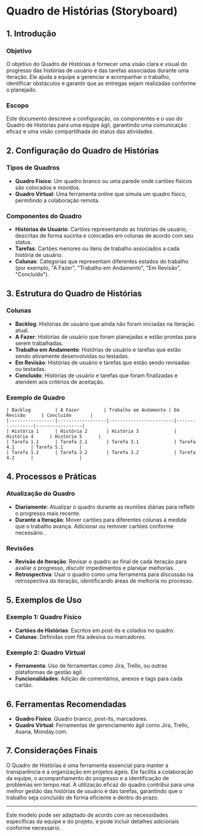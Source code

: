 # Quadro de Histórias (Storyboard)

## 1. Introdução

### Objetivo
O objetivo do Quadro de Histórias é fornecer uma visão clara e visual do progresso das histórias de usuário e das tarefas associadas durante uma iteração. Ele ajuda a equipe a gerenciar e acompanhar o trabalho, identificar obstáculos e garantir que as entregas sejam realizadas conforme o planejado.

### Escopo
Este documento descreve a configuração, os componentes e o uso do Quadro de Histórias para uma equipe ágil, garantindo uma comunicação eficaz e uma visão compartilhada do status das atividades.

## 2. Configuração do Quadro de Histórias

### Tipos de Quadros
- **Quadro Físico**: Um quadro branco ou uma parede onde cartões físicos são colocados e movidos.
- **Quadro Virtual**: Uma ferramenta online que simula um quadro físico, permitindo a colaboração remota.

### Componentes do Quadro
- **Histórias de Usuário**: Cartões representando as histórias de usuário, descritas de forma sucinta e colocadas em colunas de acordo com seu status.
- **Tarefas**: Cartões menores ou itens de trabalho associados a cada história de usuário.
- **Colunas**: Categorias que representam diferentes estados do trabalho (por exemplo, "A Fazer", "Trabalho em Andamento", "Em Revisão", "Concluído").

## 3. Estrutura do Quadro de Histórias

### Colunas
- **Backlog**: Histórias de usuário que ainda não foram iniciadas na iteração atual.
- **A Fazer**: Histórias de usuário que foram planejadas e estão prontas para serem trabalhadas.
- **Trabalho em Andamento**: Histórias de usuário e tarefas que estão sendo ativamente desenvolvidas ou testadas.
- **Em Revisão**: Histórias de usuário e tarefas que estão sendo revisadas ou testadas.
- **Concluído**: Histórias de usuário e tarefas que foram finalizadas e atendem aos critérios de aceitação.

### Exemplo de Quadro
```
| Backlog         | A Fazer         | Trabalho em Andamento | Em Revisão      | Concluído       |
|-----------------|------------------|------------------------|-----------------|-----------------|
| História 1      | História 2       | História 3             | História 4      | História 5      |
| Tarefa 1.1      | Tarefa 2.1       | Tarefa 3.1             | Tarefa 4.1      | Tarefa 5.1      |
| Tarefa 1.2      | Tarefa 2.2       | Tarefa 3.2             | Tarefa 4.2      |                 |
```

## 4. Processos e Práticas

### Atualização do Quadro
- **Diariamente**: Atualizar o quadro durante as reuniões diárias para refletir o progresso mais recente.
- **Durante a Iteração**: Mover cartões para diferentes colunas à medida que o trabalho avança. Adicionar ou remover cartões conforme necessário.

### Revisões
- **Revisão de Iteração**: Revisar o quadro ao final de cada iteração para avaliar o progresso, discutir impedimentos e planejar melhorias.
- **Retrospectiva**: Usar o quadro como uma ferramenta para discussão na retrospectiva da iteração, identificando áreas de melhoria no processo.

## 5. Exemplos de Uso

### Exemplo 1: Quadro Físico
- **Cartões de Histórias**: Escritos em post-its e colados no quadro.
- **Colunas**: Definidas com fita adesiva ou marcadores.

### Exemplo 2: Quadro Virtual
- **Ferramenta**: Uso de ferramentas como Jira, Trello, ou outras plataformas de gestão ágil.
- **Funcionalidades**: Adição de comentários, anexos e tags para cada cartão.

## 6. Ferramentas Recomendadas

- **Quadro Físico**: Quadro branco, post-its, marcadores.
- **Quadro Virtual**: Ferramentas de gerenciamento ágil como Jira, Trello, Asana, Monday.com.

## 7. Considerações Finais

O Quadro de Histórias é uma ferramenta essencial para manter a transparência e a organização em projetos ágeis. Ele facilita a colaboração da equipe, o acompanhamento do progresso e a identificação de problemas em tempo real. A utilização eficaz do quadro contribui para uma melhor gestão das histórias de usuário e das tarefas, garantindo que o trabalho seja concluído de forma eficiente e dentro do prazo.

---

Este modelo pode ser adaptado de acordo com as necessidades específicas da equipe e do projeto, e pode incluir detalhes adicionais conforme necessário.
